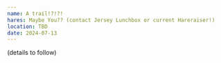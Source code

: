 ```yaml
---
name: A trail!?!?!
hares: Maybe You?? (contact Jersey Lunchbox or current Hareraiser!)
location: TBD
date: 2024-07-13
---
```


(details to follow)
